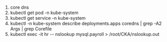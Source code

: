 1. core dns
2. kubectl get pod -n kube-system
3. kubectl get service -n kube-system
4. kubectl -n kube-system describe deployments.apps coredns | grep -A2 Args | grep Corefile
5. kubectl exec -it hr -- nslookup mysql.payroll > /root/CKA/nslookup.out